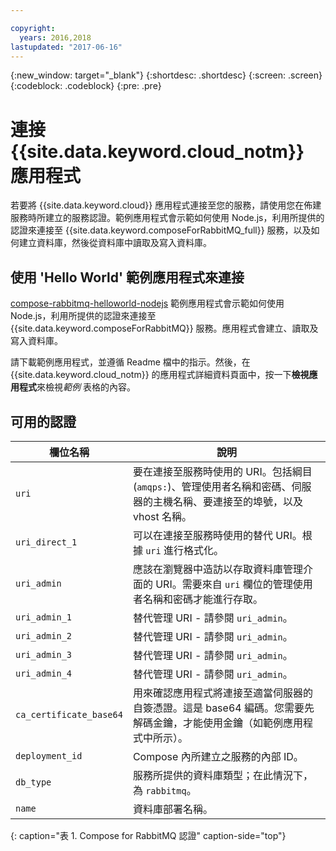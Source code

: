 ```yaml
---

copyright:
  years: 2016,2018
lastupdated: "2017-06-16"
---
```


{:new_window: target="_blank"}
{:shortdesc: .shortdesc}
{:screen: .screen}
{:codeblock: .codeblock}
{:pre: .pre}

# 連接 {{site.data.keyword.cloud_notm}} 應用程式

若要將 {{site.data.keyword.cloud}} 應用程式連接至您的服務，請使用您在佈建服務時所建立的服務認證。範例應用程式會示範如何使用 Node.js，利用所提供的認證來連接至 {{site.data.keyword.composeForRabbitMQ_full}} 服務，以及如何建立資料庫，然後從資料庫中讀取及寫入資料庫。

## 使用 'Hello World' 範例應用程式來連接

[compose-rabbitmq-helloworld-nodejs](https://github.com/IBM-Bluemix/compose-rabbitmq-helloworld-nodejs) 範例應用程式會示範如何使用 Node.js，利用所提供的認證來連接至 {{site.data.keyword.composeForRabbitMQ}} 服務。應用程式會建立、讀取及寫入資料庫。

請下載範例應用程式，並遵循 Readme 檔中的指示。然後，在 {{site.data.keyword.cloud_notm}} 的應用程式詳細資料頁面中，按一下**檢視應用程式**來檢視*範例* 表格的內容。

## 可用的認證

欄位名稱|說明
----------|-----------
`uri`|要在連接至服務時使用的 URI。包括綱目 (`amqps:`)、管理使用者名稱和密碼、伺服器的主機名稱、要連接至的埠號，以及 vhost 名稱。
`uri_direct_1`|可以在連接至服務時使用的替代 URI。根據 `uri` 進行格式化。
`uri_admin`|應該在瀏覽器中造訪以存取資料庫管理介面的 URI。需要來自 `uri` 欄位的管理使用者名稱和密碼才能進行存取。
`uri_admin_1`|替代管理 URI - 請參閱 `uri_admin`。
`uri_admin_2`|替代管理 URI - 請參閱 `uri_admin`。
`uri_admin_3`|替代管理 URI - 請參閱 `uri_admin`。
`uri_admin_4`|替代管理 URI - 請參閱 `uri_admin`。
`ca_certificate_base64`|用來確認應用程式將連接至適當伺服器的自簽憑證。這是 base64 編碼。您需要先解碼金鑰，才能使用金鑰（如範例應用程式中所示）。
`deployment_id`|Compose 內所建立之服務的內部 ID。
`db_type`|服務所提供的資料庫類型；在此情況下，為 `rabbitmq`。
`name`|資料庫部署名稱。
{: caption="表 1. Compose for RabbitMQ 認證" caption-side="top"}
